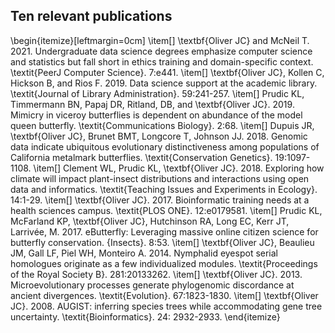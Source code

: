 ## Ten relevant publications
\begin{itemize}[leftmargin=0cm]
\item[] \textbf{Oliver JC} and McNeil T. 2021. Undergraduate data science degrees emphasize computer science and statistics but fall short in ethics training and domain-specific context. \textit{PeerJ Computer Science}. 7:e441.
\item[] \textbf{Oliver JC}, Kollen C, Hickson B, and Rios F. 2019. Data science support at the academic library. \textit{Journal of Library Administration}. 59:241-257.
\item[] Prudic KL, Timmermann BN, Papaj DR, Ritland, DB, and \textbf{Oliver JC}. 2019. Mimicry in viceroy butterflies is dependent on abundance of the model queen butterfly. \textit{Communications Biology}. 2:68.
\item[] Dupuis JR, \textbf{Oliver JC}, Brunet BMT, Longcore T, Johnson JJ. 2018. Genomic data indicate ubiquitous evolutionary distinctiveness among populations of California metalmark butterflies. \textit{Conservation Genetics}. 19:1097-1108.
\item[] Clement WL, Prudic KL, \textbf{Oliver JC}. 2018. Exploring how climate will impact plant-insect distributions and interactions using open data and informatics. \textit{Teaching Issues and Experiments in Ecology}. 14:1-29.
\item[] \textbf{Oliver JC}. 2017. Bioinformatic training needs at a health sciences campus. \textit{PLOS ONE}. 12:e0179581.
\item[] Prudic KL, McFarland KP, \textbf{Oliver JC}, Hutchinson RA, Long EC, Kerr JT, Larrivée, M. 2017. eButterfly: Leveraging massive online citizen science for butterfly conservation. {Insects}. 8:53.
\item[] \textbf{Oliver JC}, Beaulieu JM, Gall LF, Piel WH, Monteiro A. 2014. Nymphalid eyespot serial homologues originate as a few individualized modules. \textit{Proceedings of the Royal Society B}. 281:20133262.
\item[] \textbf{Oliver JC}. 2013. Microevolutionary processes generate phylogenomic discordance at ancient divergences. \textit{Evolution}. 67:1823-1830.
\item[] \textbf{Oliver JC}. 2008. AUGIST: inferring species trees while accommodating gene tree uncertainty. \textit{Bioinformatics}. 24: 2932-2933.
\end{itemize}
